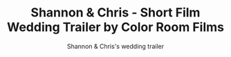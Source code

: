 ---
title: Shannon & Chris - Short Film Wedding Trailer by Color Room Films
subtitle: Shannon & Chris's wedding trailer
location:
link: 183680259
thumb: /img/thumbs/10_shannon_chris.jpg
---